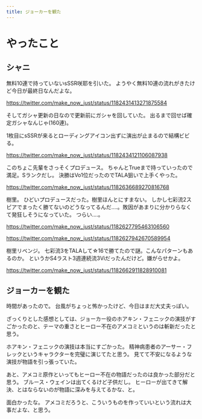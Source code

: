 ```yaml
---
title: ジョーカーを観た
---
```


# やったこと

## シャニ

無料10連で持っていないsSSR咲耶を引いた。
ようやく無料10連の流れがきたけど今日が最終日なんだよな。

<https://twitter.com/make_now_just/status/1182431413271875584>

そしてガシャ更新の日なので更新前にガシャを回していた。
出るまで回せば確定ガシャなんじゃ(160連)。

1枚目にsSSRが来るとローディングアイコン出ずに演出が止まるので結構ビビる。

<https://twitter.com/make_now_just/status/1182434121106087938>

このちょこ先輩をさっそくプロデュース。
ちゃんとTrueまで持っていったので満足。Sランクだし。
決勝はVo1位だったのでTALA狙いで上手くやった。

<https://twitter.com/make_now_just/status/1182636689270816768>

樹里。
ひどいプロデュースだった。樹里ほんとにすまない。
しかし七彩流2スピアでまったく勝てないのどうなってるんだ‥‥。敗因があまりに分かりらなくて発狂しそうになっていた。
つらい‥‥。

<https://twitter.com/make_now_just/status/1182627795463106560>

<https://twitter.com/make_now_just/status/1182627942670589954>

樹里リベンジ。
七彩流3をTALAして☆16で勝てたので謎。こんなパターンもあるのか。
というかS4ラスト3週連続流3Viだったんだけど。嫌がらせかよ。

<https://twitter.com/make_now_just/status/1182662911828910081>

## ジョーカーを観た

時間があったので。
台風がちょっと怖かったけど、今日はまだ大丈夫っぽい。

ざっくりとした感想としては、ジョーカー役のホアキン・フェニックの演技がすごかったのと、テーマの重さとヒーロー不在のアメコミというのは斬新だったと思う。

ホアキン・フェニックの演技は本当にすごかった。
精神病患者のアーサー・フレックというキャラクターを完璧に演じてたと思う。
見てて不安になるような演技が物語を引っ張っていた。

あと、アメコミ原作といってもヒーロー不在の物語だったのは良かった部分だと思う。
ブルース・ウェインは出てくるけど子供だし。
ヒーローが出てきて解決、とはならないのが物語に深みを与えてるかな、と。

面白かったな。
アメコミだろうと、こういうものを作っていいという流れは大事だよな、と思う。
